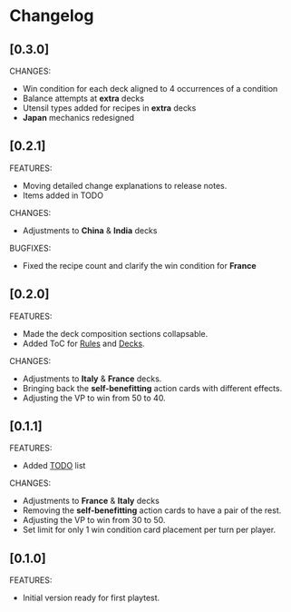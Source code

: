 # Changelog

## [0.3.0]

CHANGES:

* Win condition for each deck aligned to 4 occurrences of a condition
* Balance attempts at **extra** decks
* Utensil types added for recipes in **extra** decks
* **Japan** mechanics redesigned

## [0.2.1]

FEATURES:

* Moving detailed change explanations to release notes.
* Items added in TODO

CHANGES:

* Adjustments to **China** & **India** decks

BUGFIXES:

* Fixed the recipe count and clarify the win condition for **France**

## [0.2.0]

FEATURES:

* Made the deck composition sections collapsable.
* Added ToC for [Rules](Rules.md) and [Decks](Decks.md).

CHANGES:

* Adjustments to **Italy** & **France** decks.
* Bringing back the **self-benefitting** action cards with different effects.
* Adjusting the VP to win from 50 to 40.

## [0.1.1]

FEATURES:

* Added [TODO](TODO.md) list

CHANGES:

* Adjustments to **France** & **Italy** decks
* Removing the **self-benefitting** action cards to have a pair of the rest.
* Adjusting the VP to win from 30 to 50.
* Set limit for only 1 win condition card placement per turn per player.

## [0.1.0]

FEATURES:

* Initial version ready for first playtest.